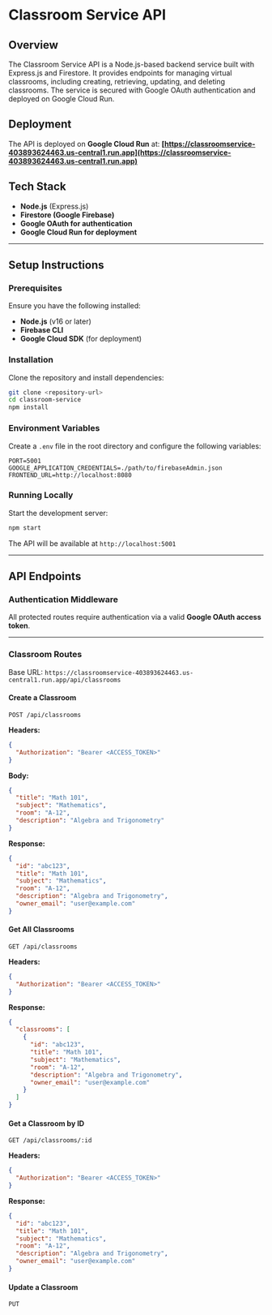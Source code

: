 # Classroom Service API

## Overview
The Classroom Service API is a Node.js-based backend service built with Express.js and Firestore. It provides endpoints for managing virtual classrooms, including creating, retrieving, updating, and deleting classrooms. The service is secured with Google OAuth authentication and deployed on Google Cloud Run.

## Deployment
The API is deployed on **Google Cloud Run** at:
**[https://classroomservice-403893624463.us-central1.run.app](https://classroomservice-403893624463.us-central1.run.app)**

## Tech Stack
- **Node.js** (Express.js)
- **Firestore (Google Firebase)**
- **Google OAuth for authentication**
- **Google Cloud Run for deployment**

---
## Setup Instructions
### Prerequisites
Ensure you have the following installed:
- **Node.js** (v16 or later)
- **Firebase CLI**
- **Google Cloud SDK** (for deployment)

### Installation
Clone the repository and install dependencies:
```sh
git clone <repository-url>
cd classroom-service
npm install
```

### Environment Variables
Create a `.env` file in the root directory and configure the following variables:
```env
PORT=5001
GOOGLE_APPLICATION_CREDENTIALS=./path/to/firebaseAdmin.json
FRONTEND_URL=http://localhost:8080
```

### Running Locally
Start the development server:
```sh
npm start
```
The API will be available at `http://localhost:5001`

---
## API Endpoints

### Authentication Middleware
All protected routes require authentication via a valid **Google OAuth access token**.

---
### Classroom Routes
Base URL: `https://classroomservice-403893624463.us-central1.run.app/api/classrooms`

#### **Create a Classroom**
```http
POST /api/classrooms
```
**Headers:**
```json
{
  "Authorization": "Bearer <ACCESS_TOKEN>"
}
```
**Body:**
```json
{
  "title": "Math 101",
  "subject": "Mathematics",
  "room": "A-12",
  "description": "Algebra and Trigonometry"
}
```
**Response:**
```json
{
  "id": "abc123",
  "title": "Math 101",
  "subject": "Mathematics",
  "room": "A-12",
  "description": "Algebra and Trigonometry",
  "owner_email": "user@example.com"
}
```

#### **Get All Classrooms**
```http
GET /api/classrooms
```
**Headers:**
```json
{
  "Authorization": "Bearer <ACCESS_TOKEN>"
}
```
**Response:**
```json
{
  "classrooms": [
    {
      "id": "abc123",
      "title": "Math 101",
      "subject": "Mathematics",
      "room": "A-12",
      "description": "Algebra and Trigonometry",
      "owner_email": "user@example.com"
    }
  ]
}
```

#### **Get a Classroom by ID**
```http
GET /api/classrooms/:id
```
**Headers:**
```json
{
  "Authorization": "Bearer <ACCESS_TOKEN>"
}
```
**Response:**
```json
{
  "id": "abc123",
  "title": "Math 101",
  "subject": "Mathematics",
  "room": "A-12",
  "description": "Algebra and Trigonometry",
  "owner_email": "user@example.com"
}
```

#### **Update a Classroom**
```http
PUT
